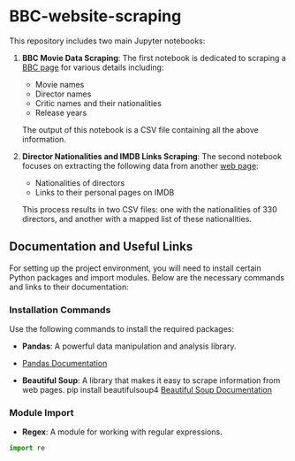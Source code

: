 # BBC-website-scraping
This repository includes two main Jupyter notebooks:

1. **BBC Movie Data Scraping**: The first notebook is dedicated to scraping a [BBC page](<link-to-BBC-page>) for various details including:
   - Movie names
   - Director names
   - Critic names and their nationalities
   - Release years
   
   The output of this notebook is a CSV file containing all the above information.

2. **Director Nationalities and IMDB Links Scraping**: The second notebook focuses on extracting the following data from another [web page](<link-to-second-page>):
   - Nationalities of directors
   - Links to their personal pages on IMDB

   This process results in two CSV files: one with the nationalities of 330 directors, and another with a mapped list of these nationalities.



## Documentation and Useful Links

For setting up the project environment, you will need to install certain Python packages and import modules. Below are the necessary commands and links to their documentation:

### Installation Commands

Use the following commands to install the required packages:

- **Pandas**: A powerful data manipulation and analysis library.
- [Pandas Documentation](https://pandas.pydata.org/pandas-docs/stable/)

- **Beautiful Soup**: A library that makes it easy to scrape information from web pages.
pip install beautifulsoup4
[Beautiful Soup Documentation](https://www.crummy.com/software/BeautifulSoup/bs4/doc/)

### Module Import

- **Regex**: A module for working with regular expressions.
```python
import re


